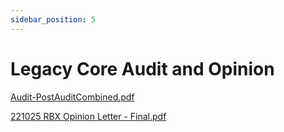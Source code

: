 ```yaml
---
sidebar_position: 5
---
```


# Legacy Core Audit and Opinion


<a href="/documents/Audit-PostAuditCombined.pdf" download="Audit-PostAuditCombined.pdf" target="_blank">
    Audit-PostAuditCombined.pdf
</a>

<p></p>

<a href="/documents/221025 RBX Opinion Letter - Final.pdf" download="221025 RBX Opinion Letter - Final.pdf" target="_blank">
   221025 RBX Opinion Letter - Final.pdf
</a>